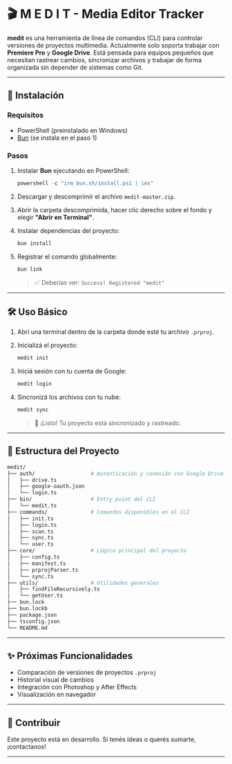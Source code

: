 # 🎬 M E D I T - Media Editor Tracker

**medit** es una herramienta de línea de comandos (CLI) para controlar versiones de proyectos multimedia. Actualmente solo soporta trabajar con **Premiere Pro** y **Google Drive**. Está pensada para equipos pequeños que necesitan rastrear cambios, sincronizar archivos y trabajar de forma organizada sin depender de sistemas como Git.

---

## 🚀 Instalación

### Requisitos

- PowerShell (preinstalado en Windows)
- [Bun](https://bun.sh) (se instala en el paso 1)

### Pasos

1. Instalar **Bun** ejecutando en PowerShell:

   ```powershell
   powershell -c "irm bun.sh/install.ps1 | iex"
   ```

2. Descargar y descomprimir el archivo `medit-master.zip`.

3. Abrir la carpeta descomprimida, hacer clic derecho sobre el fondo y elegir **"Abrir en Terminal"**.

4. Instalar dependencias del proyecto:

   ```bash
   bun install
   ```

5. Registrar el comando globalmente:

   ```bash
   bun link
   ```

   > ✅ Deberías ver: `Success! Registered "medit"`

---

## 🛠️ Uso Básico

1. Abrí una terminal dentro de la carpeta donde esté tu archivo `.prproj`.

2. Inicializá el proyecto:

   ```bash
   medit init
   ```

3. Iniciá sesión con tu cuenta de Google:

   ```bash
   medit login
   ```

4. Sincronizá los archivos con tu nube:

   ```bash
   medit sync
   ```

   > 🎉 ¡Listo! Tu proyecto está sincronizado y rastreado.

---

## 📁 Estructura del Proyecto

``` bash
medit/
├── auth/                  # Autenticación y conexión con Google Drive
│   ├── drive.ts
│   ├── google-oauth.json
│   └── login.ts
├── bin/                   # Entry point del CLI
│   └── medit.ts
├── commands/              # Comandos disponibles en el CLI
│   ├── init.ts
│   ├── login.ts
│   ├── scan.ts
│   ├── sync.ts
│   └── user.ts
├── core/                  # Lógica principal del proyecto
│   ├── config.ts
│   ├── manifest.ts
│   ├── prprojParser.ts
│   └── sync.ts
├── utils/                 # Utilidades generales
│   ├── findFileRecursively.ts
│   └── getUser.ts
├── bun.lock
├── bun.lockb
├── package.json
├── tsconfig.json
└── README.md
```

---

## ✨ Próximas Funcionalidades

- Comparación de versiones de proyectos `.prproj`
- Historial visual de cambios
- Integración con Photoshop y After Effects
- Visualización en navegador

---

## 🤝 Contribuir

Este proyecto está en desarrollo. Si tenés ideas o querés sumarte, ¡contactanos!

---
